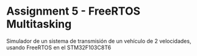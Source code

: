 # Assignment 5 - FreeRTOS Multitasking

Simulador de un sistema de transmisión de un vehículo de 2 velocidades, usando FreeRTOS en el STM32F103C8T6
